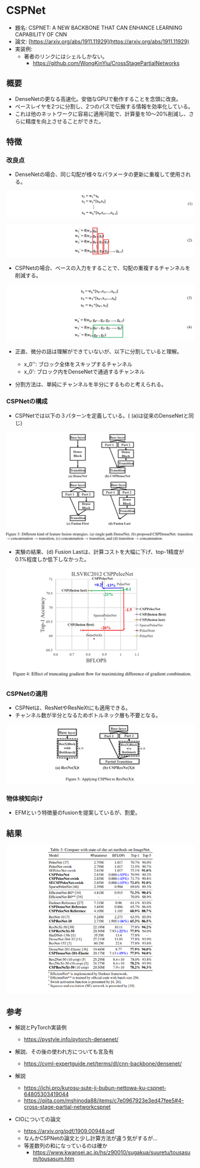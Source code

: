 # CSPNet

- 題名: CSPNET: A NEW BACKBONE THAT CAN ENHANCE LEARNING CAPABILITY OF CNN
- 論文: [https://arxiv.org/abs/1911.11929](https://arxiv.org/abs/1911.11929)
- 実装例:
  - 著者のリンクにはシェルしかない。
    - https://github.com/WongKinYiu/CrossStagePartialNetworks

## 概要

- DenseNetの更なる高速化。安価なGPUで動作することを念頭に改良。
- ベースレイヤを2つに分割し、2つのパスで伝搬する情報を効率化している。
- これは他のネットワークに容易に適用可能で、計算量を10～20%削減し、さらに精度を向上させることができた。

## 特徴

### 改良点

- DenseNetの場合、同じ勾配が様々なパラメータの更新に重複して使用される。

![](./img/cspnet_densenet_forward_formula.png)

![](./img/cspnet_densenet_parameter_update_formula.png)

- CSPNetの場合、ベースの入力をすることで、勾配の重複するチャンネルを削減する。

![](./img/cspnet_parameter_update_formula.png)

- 正直、微分の話は理解ができていないが、以下に分割していると理解。
  - x_0'': ブロック全体をスキップするチャンネル
  - x_0': ブロック内をDenseNetで通過するチャンネル

- 分割方法は、単純にチャンネルを半分にするものと考えられる。

### CSPNetの構成

- CSPNetでは以下の３パターンを定義している。( (a)は従来のDenseNetと同じ)

![](./img/cspnet_block_architecture.png)

- 実験の結果、(d) Fusion Lastは、計算コストを大幅に下げ、top-1精度が0.1%程度しか低下しなかった。

![](./img/cspnet_result_apply_to_peleenet.png)

### CSPNetの適用

- CSPNetは、ResNetやResNeXtにも適用できる。
- チャンネル数が半分となるためボトルネック層も不要となる。

![](./img/cspnet_apply_resnet.png)

### 物体検知向け

- EFMという特徴量のfusionを提案しているが、割愛。

## 結果

![](./img/cspnet_result_imagenet.png)

## 参考

- 解説とPyTorch実装例
  - https://pystyle.info/pytorch-densenet/

- 解説、その後の使われ方についても言及有
  - https://cvml-expertguide.net/terms/dl/cnn-backbone/densenet/

- 解説
  - https://ichi.pro/kurosu-sute-ji-bubun-nettowa-ku-cspnet-64805303419044
  - https://qiita.com/mshinoda88/items/c7e0967923e3ed47fee5#4-cross-stage-partial-networkcspnet

- CIOについての論文
  - https://arxiv.org/pdf/1909.00948.pdf
  - なんかCSPNetの論文と少し計算方法が違う気がするが...
  - 等差数列の和になっているのは確か
    - https://www.kwansei.ac.jp/hs/z90010/sugakua/suuretu/tousasum/tousasum.htm
